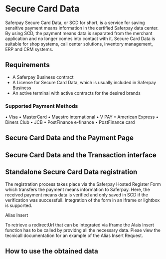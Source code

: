 # Secure Card Data

Saferpay Secure Card Data, or SCD for short, is a service for saving sensitive payment means information in the certified Saferpay data center. By using SCD, the payment means data is separated from the merchant application and no longer comes into contact with it. Secure Card Data is suitable for shop systems, call center solutions, inventory management, ERP and CRM systems.

## <a name="scd-req"></a> Requirements

* A Saferpay Business contract
* A License for Secure Card Data, which is usually included in Saferpay Business
* An active terminal with active contracts for the desired brands

### <a name="scd-payment-methods"></a> Supported Payment Methods

•	Visa
•	MasterCard
•	Maestro international
•	V PAY
•	American Express
•	Diners Club
•	JCB
•	PostFinance e-finance 
•	PostFinance card 




## <a name="scd-pp"></a> Secure Card Data and the Payment Page

## <a name="scd-trx"></a> Secure Card Data and the Transaction interface

## <a name="scd-sa"></a> Standalone Secure Card Data registration

The registration process takes place via the Saferpay Hosted Register Form which transfers the payment means information to Saferpay. Here, the received payment means data is verified and only saved in SCD if the verification was successfull. Integration of the form in an Iframe or lightbox is supported.

Alias Insert

To retrieve a redirectUrl that can be integrated via Iframe the Alais Insert function has to be called by providng all the necessary data. Pleae view the tecnicall documentation for an example of the Alias Insert Request.


## <a name="scd-use"></a> How to use the obtained data
